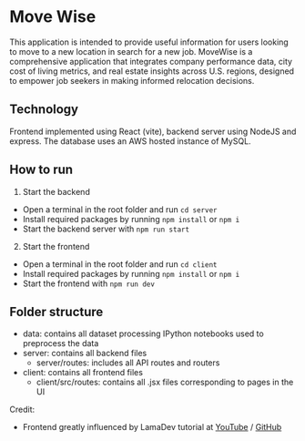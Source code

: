 # Move Wise

This application is intended to provide useful information for users looking to move to a new location in search for a new job. MoveWise is a comprehensive application that integrates company performance data, city cost of living metrics, and real estate insights across U.S. regions, designed to empower job seekers in making informed relocation decisions.

## Technology

Frontend implemented using React (vite), backend server using NodeJS and express. The database uses an AWS hosted instance of MySQL.

## How to run

1. Start the backend
- Open a terminal in the root folder and run `cd server`
- Install required packages by running `npm install` or `npm i`
- Start the backend server with `npm run start`

2. Start the frontend
- Open a terminal in the root folder and run `cd client`
- Install required packages by running `npm install` or `npm i`
- Start the frontend with `npm run dev`

## Folder structure

- data: contains all dataset processing IPython notebooks used to preprocess the data
- server: contains all backend files
    - server/routes: includes all API routes and routers
- client: contains all frontend files
    - client/src/routes: contains all .jsx files corresponding to pages in the UI



Credit:
- Frontend greatly influenced by LamaDev tutorial at [YouTube](https://www.youtube.com/watch?v=HFj5FMb0jwY&t=536s) / [GitHub](https://github.com/safak/react-estate-ui)
